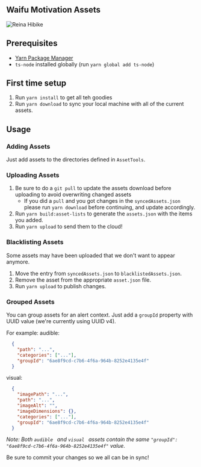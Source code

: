 Waifu Motivation Assets
---

![Reina Hibike](https://waifu.assets.unthrottled.io/visuals/happy/reina_hibike.gif)

## Prerequisites

- [Yarn Package Manager](https://classic.yarnpkg.com/en/docs/install/#debian-stable)
- `ts-node` installed globally (run `yarn global add ts-node`)


## First time setup

1. Run `yarn install` to get all teh goodies
1. Run `yarn download` to sync your local machine with all of the current assets.

## Usage

### Adding Assets

Just add assets to the directories defined in `AssetTools`.
 
### Uploading Assets

1. Be sure to do a `git pull` to update the assets download before uploading to avoid overwriting changed assets
    - If you did a `pull` and you got changes in the `syncedAssets.json` please run `yarn download` before continuing, and update accordingly.
1. Run `yarn build:asset-lists` to generate the `assets.json` with the items you added.
1. Run `yarn upload` to send them to the cloud!

### Blacklisting Assets

Some assets may have been uploaded that we don't want to appear anymore.

1. Move the entry from `syncedAssets.json` to `blacklistedAssets.json`.
1. Remove the asset from the appropriate `asset.json` file.
1. Run `yarn upload` to publish changes.

### Grouped Assets

You can group assets for an alert context. Just add a `groupId` property with UUID value (we're currently using UUID v4).

For example:
audible:
```json
  {
    "path": "...",
    "categories": ["..."],
    "groupId": "6ae8f9cd-c7b6-4f6a-964b-8252e4135e4f"
  }
```

visual:
```json
  {
    "imagePath": "...",
    "path": "...",
    "imageAlt": "",
    "imageDimensions": {},
    "categories": ["..."],
    "groupId": "6ae8f9cd-c7b6-4f6a-964b-8252e4135e4f"
  }
```
_Note: Both `audible ` and `visual ` assets contain the same `"groupId": "6ae8f9cd-c7b6-4f6a-964b-8252e4135e4f"` value._

Be sure to commit your changes so we all can be in sync!
